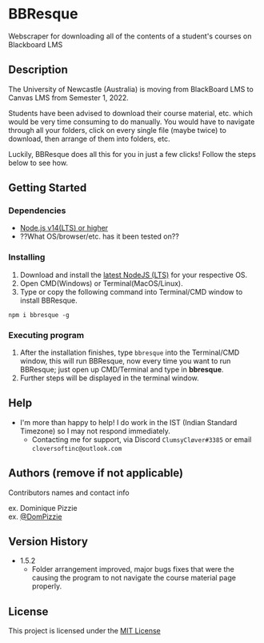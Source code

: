 # BBResque
[//]: # (Simple overview of use/purpose.)

Webscraper for downloading all of the contents of a student's courses on Blackboard LMS

## Description
[//]: # (An in-depth paragraph about your project and overview of use.)

The University of Newcastle (Australia) is moving from BlackBoard LMS to Canvas LMS from Semester 1, 2022. 

Students have been advised to download their course material, etc. which would be very time consuming to do manually. You would have to navigate through all your folders, click on every single file (maybe twice) to download, then arrange of them into folders, etc.

Luckily, BBResque does all this for you in just a few clicks! Follow the steps below to see how.

## Getting Started

### Dependencies
[//]: # (Describe any prerequisites, libraries, OS version, etc., needed before installing program e.g. Windows 10)

* [Node.js v14(LTS) or higher](https://nodejs.org/en/download/ "Node.js downloads")
* ??What OS/browser/etc. has it been tested on??

### Installing
[//]: # (How/where to download your program, any modifications needed to be made to files/folders)

1) Download and install the [latest NodeJS (LTS)](https://nodejs.org/en/download/ "Node.js downloads") for your respective OS.
2) Open CMD(Windows) or Terminal(MacOS/Linux).
3) Type or copy the following command into Terminal/CMD window to install BBResque.
```
npm i bbresque -g
```

### Executing program
[//]: # (How to run the program, step-by-step bullets)

1) After the installation finishes, type ```bbresque``` into the Terminal/CMD window, this will run BBResque, now every time you want to run BBResque; just open up CMD/Terminal and type in **bbresque**.
2) Further steps will be displayed in the terminal window.

## Help

- I'm more than happy to help! I do work in the IST (Indian Standard Timezone) so I may not respond immediately. 
    - Contacting me for support, via Discord ```ClumsyCløver#3385``` or email ```cloversoftinc@outlook.com ```
     

## Authors (remove if not applicable)

Contributors names and contact info

ex. Dominique Pizzie  
ex. [@DomPizzie](https://twitter.com/dompizzie)

## Version History
* 1.5.2 
    * Folder arrangement improved, major bugs fixes that were the causing the program to not navigate the course material page properly.

## License

This project is licensed under the [MIT License](/LICENSE)
